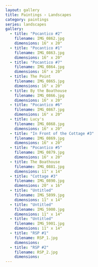 ```yaml
---
layout: gallery
title: Paintings › Landscapes
category: paintings
series: landscapes
gallery:
  - title: "Pocantico #2"
    filename: IMG_0862.jpg
    dimensions: 16" x 20"
  - title: "Pocantico #1"
    filename: IMG_0863.jpg
    dimensions: 16" x 20"
  - title: "Pocantico #7"
    filename: IMG_0864.jpg
    dimensions: 16" x 20"
  - title: The Point
    filename: IMG_0865.jpg
    dimensions: 16" x 20"
  - title: By the Boathouse
    filename: IMG_0866.jpg
    dimensions: 16" x 20"
  - title: "Pocantico #6"
    filename: IMG_0867.jpg
    dimensions: 16" x 20"
  - title: Lucy's
    filename: IMG_0868.jpg
    dimensions: 16" x 20"
  - title: "In Front of the Cottage #3"
    filename: IMG_0869.jpg
    dimensions: 16" x 20"
  - title: "Pocantico #5"
    filename: IMG_0879.jpg
    dimensions: 16" x 20"
  - title: The Boathouse
    filename: IMG_0881.jpg
    dimensions: 11" x 14"
  - title: "Cottage #3"
    filename: IMG_0890.jpg
    dimensions: 20" x 16"
  - title: "Untitled"
    filename: IMG_5899.jpg
    dimensions: 11" x 14"
  - title: "Untitled"
    filename: IMG_5900.jpg
    dimensions: 11" x 14"
  - title: "Untitled"
    filename: IMG_5901.jpg
    dimensions: 11" x 14"
  - title: "RSP #1"
    filename: RSP_1.jpg
    dimensions:
  - title: "RSP #2"
    filename: RSP_2.jpg
    dimensions:
---
```

